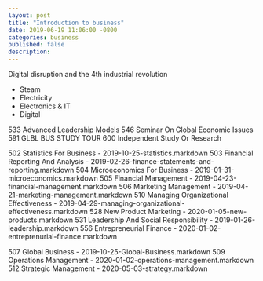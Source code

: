 ```yaml
---
layout: post
title: "Introduction to business"
date: 2019-06-19 11:06:00 -0800
categories: business
published: false
description:
---
```


Digital disruption and the 4th industrial revolution
* Steam 
* Electricity
* Electronics & IT
* Digital


533  Advanced Leadership Models
546  Seminar On Global Economic Issues
591  GLBL BUS STUDY TOUR
600  Independent Study Or Research


502  Statistics For Business                 - 2019-10-25-statistics.markdown 
503  Financial Reporting And Analysis        - 2019-02-26-finance-statements-and-reporting.markdown
504  Microeconomics For Business             - 2019-01-31-microeconomics.markdown
505  Financial Management                    - 2019-04-23-financial-management.markdown
506  Marketing Management                    - 2019-04-21-marketing-management.markdown
510  Managing Organizational Effectiveness   - 2019-04-29-managing-organizational-effectiveness.markdown
528  New Product Marketing                   - 2020-01-05-new-products.markdown
531  Leadership And Social Responsibility    - 2019-01-26-leadership.markdown
556  Entrepreneurial Finance                 - 2020-01-02-entreprenurial-finance.markdown

507  Global Business                         - 2019-10-25-Global-Business.markdown
509  Operations Management                   - 2020-01-02-operations-management.markdown
512  Strategic Management                    - 2020-05-03-strategy.markdown

